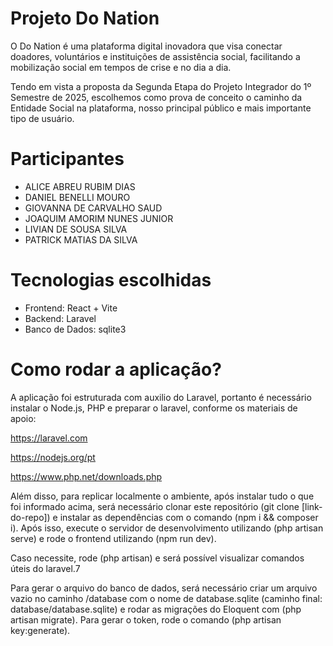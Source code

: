 
# Projeto Do Nation

O Do Nation é uma plataforma digital inovadora que visa conectar doadores, voluntários e instituições de assistência social, facilitando a mobilização social em tempos de crise e no dia a dia. 

Tendo em vista a proposta da Segunda Etapa do Projeto Integrador do 1º Semestre de 2025, escolhemos como prova de conceito o caminho da Entidade Social na plataforma, nosso principal público e mais importante tipo de usuário.

# Participantes
- ALICE ABREU RUBIM DIAS
- DANIEL BENELLI MOURO
- GIOVANNA DE CARVALHO SAUD
- JOAQUIM AMORIM NUNES JUNIOR
- LIVIAN DE SOUSA SILVA
- PATRICK MATIAS DA SILVA

# Tecnologias escolhidas
- Frontend: React + Vite
- Backend: Laravel
- Banco de Dados: sqlite3

# Como rodar a aplicação?

A aplicação foi estruturada com auxilio do Laravel, portanto é necessário instalar o Node.js, PHP e preparar o laravel, conforme os materiais de apoio:

https://laravel.com

https://nodejs.org/pt

https://www.php.net/downloads.php

Além disso, para replicar localmente o ambiente, após instalar tudo o que foi informado acima, será necessário clonar este repositório (git clone [link-do-repo]) e instalar as dependências com o comando (npm i && composer i). Após isso, execute o servidor de desenvolvimento utilizando (php artisan serve) e rode o frontend utilizando (npm run dev).

Caso necessite, rode (php artisan) e será possível visualizar comandos úteis do laravel.7

Para gerar o arquivo do banco de dados, será necessário criar um arquivo vazio no caminho /database com o nome de database.sqlite (caminho final: database/database.sqlite) e rodar as migrações do Eloquent com (php artisan migrate). Para gerar o token, rode o comando (php artisan key:generate).

